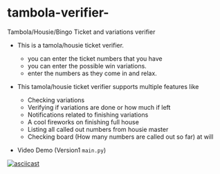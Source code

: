 # tambola-verifier-

Tambola/Housie/Bingo Ticket and variations verifier 

* This is a tamola/housie ticket verifier.

    - you can enter the ticket numbers that you have
    - you can enter the possible win variations. 
    - enter the numbers as they come in and relax.

* This tamola/housie ticket verifier supports multiple features like
    * Checking variations
    * Verifying if variations are done or how much if left
    * Notifications related to finishing variations
    * A cool fireworks on finishing full house
    * Listing all called out numbers from housie master
    * Checking board (How many numbers are called out so far) at will   

* Video Demo (Version1 `main.py`)

[![asciicast](https://asciinema.org/a/326050.svg)](https://asciinema.org/a/326050)
